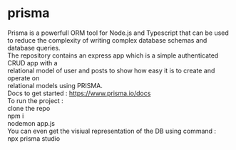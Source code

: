 # prisma
Prisma is a powerfull ORM tool for Node.js and Typescript that can be used to reduce the complexity of writing complex database schemas and database queries.<br>
The repository contains an express app which is a simple authenticated CRUD app with a  <br>relational model of user and posts to show how easy it is to create and operate on<br> relational models using PRISMA.<br>
Docs to get started : https://www.prisma.io/docs<br>
To run the project :<br>
                    clone the repo<br>
                    npm i<br>
                    nodemon app.js<br>
You can even get the visiual representation of the DB using command :<br>
                                                                     npx prisma studio<br>
